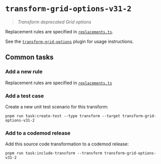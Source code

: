 # `transform-grid-options-v31-2`

> _Transform deprecated Grid options_

Replacement rules are specified in [`replacements.ts`](./replacements.ts).

See the [`transform-grid-options`](../../plugins/transform-grid-options/) plugin for usage instructions.

## Common tasks

### Add a new rule

Replacement rules are specified in [`replacements.ts`](./replacements.ts)

### Add a test case

Create a new unit test scenario for this transform:

```
pnpm run task:create-test --type transform --target transform-grid-options-v31-2
```

### Add to a codemod release

Add this source code transformation to a codemod release:

```
pnpm run task:include-transform --transform transform-grid-options-v31-2
```
